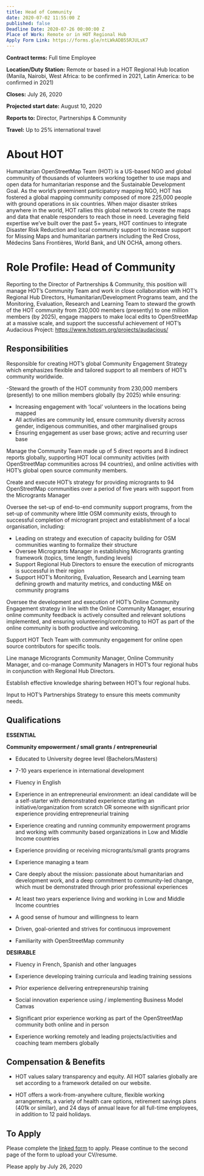 ```yaml
---
title: Head of Community
date: 2020-07-02 11:55:00 Z
published: false
Deadline Date: 2020-07-26 00:00:00 Z
Place of Work: Remote or in HOT Regional Hub
Apply Form Link: https://forms.gle/ntLWkADB55RJULsK7
---
```


**Contract terms:** Full time Employee

**Location/Duty Station:** Remote or based in a HOT Regional Hub location (Manila, Nairobi, West Africa: to be confirmed in 2021, Latin America: to be confirmed in 2021)

**Closes:** July 26, 2020

**Projected start date:** August 10, 2020

**Reports to:** Director, Partnerships & Community

**Travel:** Up to 25% international travel

# About HOT

Humanitarian OpenStreetMap Team (HOT) is a US-based NGO and global community of thousands of volunteers working together to use maps and open data for humanitarian response and the Sustainable Development Goal. As the world’s preeminent participatory mapping NGO, HOT has fostered a global mapping community composed of more 225,000 people with ground operations in six countries. When major disaster strikes anywhere in the world, HOT rallies this global network to create the maps and data that enable responders to reach those in need. Leveraging field expertise we’ve built over the past 5\+ years, HOT continues to integrate Disaster Risk Reduction and local community support to increase support for Missing Maps and humanitarian partners including the Red Cross, Médecins Sans Frontières, World Bank, and UN OCHA, among others.

# Role Profile: Head of Community

Reporting to the Director of Partnerships & Community, this position will manage HOT’s Community Team and work in close collaboration with HOT’s Regional Hub Directors, Humanitarian/Development Programs team, and the Monitoring, Evaluation, Research and Learning Team to steward the growth of the HOT community from 230,000 members (presently) to one million members (by 2025), engage mappers to make local edits to OpenStreetMap at a massive scale, and support the successful achievement of HOT’s Audacious Project: https://www.hotosm.org/projects/audacious/

## Responsibilities

Responsible for creating HOT’s global Community Engagement Strategy which emphasizes flexible and tailored support to all members of HOT’s community worldwide.

-Steward the growth of the HOT community from 230,000 members (presently) to one million members globally (by 2025) while ensuring:

* Increasing engagement with ‘local’ volunteers in the locations being mapped
* All activities are community led, ensure community diversity across gender, indigenous communities, and
other marginalised groups
* Ensuring engagement as user base grows; active and
recurring user base

Manage the Community Team made up of 5 direct reports and 8 indirect reports globally, supporting HOT local community activities (with OpenStreetMap communities across 94 countries), and online activities with HOT’s global open source community members.

Create and execute HOT’s strategy for providing microgrants to 94 OpenStreetMap communities over a period of five years with support from the Microgrants Manager

Oversee the set-up of end-to-end community support programs, from the set-up of community where little OSM community exists, through to successful completion of microgrant project and establishment of a local organisation, including:

* Leading on strategy and execution of capacity building for OSM communities wanting to formalize their structure
* Oversee Microgrants Manager in establishing Microgrants granting framework (topics, time length, funding levels)
* Support Regional Hub Directors to ensure the execution of microgrants is successful in their region
* Support HOT’s Monitoring, Evaluation, Research and
Learning team defining growth and maturity metrics, and conducting M&E on community programs

Oversee the development and execution of HOT’s Online Community Engagement strategy in line with the Online Community Manager, ensuring online community feedback is actively consulted and relevant solutions implemented, and ensuring volunteering/contributing to HOT as part of the online community is both productive and welcoming.

Support HOT Tech Team with community engagement for online open source contributors for specific tools.

Line manage Microgrants Community Manager, Online Community Manager, and co-manage Community Managers in HOT’s four regional hubs in conjunction with Regional Hub Directors.

Establish effective knowledge sharing between HOT’s four regional hubs.

Input to HOT’s Partnerships Strategy to ensure this meets community needs.

## Qualifications

**ESSENTIAL**

**Community empowerment / small grants / entrepreneurial**

* Educated to University degree level (Bachelors/Masters)

* 7-10 years experience in international development

* Fluency in English

* Experience in an entrepreneurial environment: an ideal candidate will be a self-starter with demonstrated experience starting an initiative/organization from scratch OR someone with significant prior experience providing entrepreneurial training

* Experience creating and running community empowerment programs and working with community based organizations in Low and Middle Income countries

* Experience providing or receiving microgrants/small grants programs

* Experience managing a team

* Care deeply about the mission: passionate about humanitarian and development work, and a deep commitment to community-led change, which must be demonstrated through prior professional experiences

* At least two years experience living and working in Low and Middle Income countries

* A good sense of humour and willingness to learn

* Driven, goal-oriented and strives for continuous improvement

* Familiarity with OpenStreetMap community

**DESIRABLE**

* Fluency in French, Spanish and other languages

* Experience developing training curricula and leading training sessions

* Prior experience delivering entrepreneurship training

* Social innovation experience using / implementing Business Model Canvas

* Significant prior experience working as part of the OpenStreetMap community both online and in person

* Experience working remotely and leading projects/activities and coaching team members globally

## Compensation & Benefits

* HOT values salary transparency and equity. All HOT salaries globally are set according to a framework detailed on our website.

* HOT offers a work-from-anywhere culture, flexible working arrangements, a variety of health care options, retirement savings plans (401k or similar), and 24 days of annual leave for all full-time employees, in addition to 12 paid holidays.

## To Apply

Please complete the [linked form](https://forms.gle/ntLWkADB55RJULsK7) to apply. Please continue to the second page of the form to upload your CV/resume.

Please apply by July 26, 2020